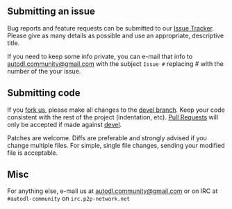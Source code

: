 ## Submitting an issue
Bug reports and feature requests can be submitted to our [Issue Tracker](https://github.com/autodl-community/autodl-irssi/issues).
Please give as many details as possible and use an appropriate, descriptive title.

If you need to keep some info private, you can e-mail that info to autodl.community@gmail.com with the subject ``Issue #`` replacing \# with the number of the your issue.

## Submitting code
If you [fork us](https://help.github.com/articles/fork-a-repo), please make all changes to the [devel branch](https://github.com/autodl-community/autodl-irssi/tree/devel).
Keep your code consistent with the rest of the project (indentation, etc).
[Pull Requests](https://help.github.com/articles/creating-a-pull-request) will only be accepted if made against [devel](https://github.com/autodl-community/autodl-irssi/tree/devel).

Patches are welcome. Diffs are preferable and strongly advised if you change multiple files. For simple, single file changes, sending your modified file is acceptable.

## Misc
For anything else, e-mail us at autodl.community@gmail.com or on IRC at ``#autodl-community`` on ``irc.p2p-network.net``